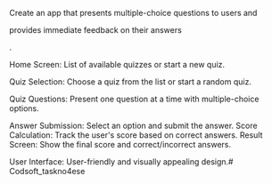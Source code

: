 Create an app that presents multiple-choice questions to users and

provides immediate feedback on their answers

.

Home Screen: List of available quizzes or start a new quiz.

Quiz Selection: Choose a quiz from the list or start a random quiz.

Quiz Questions: Present one question at a time with multiple-choice options.

Answer Submission: Select an option and submit the answer.
Score Calculation: Track the user's score based on correct answers.
Result Screen: Show the final score and correct/incorrect answers.

User Interface: User-friendly and visually appealing design.# Codsoft_taskno4ese
